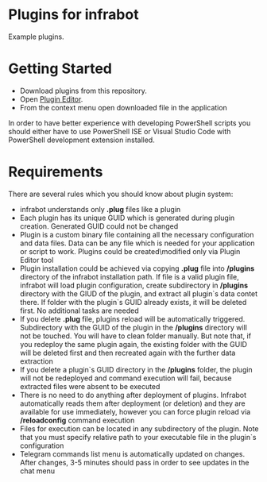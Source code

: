 # Plugins for infrabot
Example plugins. 

# Getting Started
- Download plugins from this repository.
- Open [Plugin Editor](https://github.com/infrabot-io/infrabot/releases).
- From the context menu open downloaded file in the application

In order to have better experience with developing PowerShell scripts you should either have to use PowerShell ISE or Visual Studio Code with PowerShell development extension installed. 

# Requirements
There are several rules which you should know about plugin system:

* infrabot understands only __.plug__ files like a plugin
* Each plugin has its unique GUID which is generated during plugin creation. Generated GUID could not be changed
* Plugin is a custom binary file containing all the necessary configuration and data files. Data can be any file which is needed for your application or script to work. Plugins could be created\modified only via Plugin Editor tool
* Plugin installation could be achieved via copying __.plug__ file into __/plugins__ directory of the infrabot installation path. If file is a valid plugin file, infrabot will load plugin configuration, create subdirectory in __/plugins__ directory with the GIUD of the plugin, and extract all plugin\`s data contet there. If folder with the plugin\`s GUID already exists, it will be deleted first. No additional tasks are needed
* If you delete __.plug__ file, plugins reload will be automatically triggered. Subdirectory with the GUID of the plugin in the __/plugins__ directory will not be touched. You will have to clean folder manually. But note that, if you redeploy the same plugin again, the existing folder with the GUID will be deleted first and then recreated again with the further data extraction
* If you delete a plugin`s GUID directory in the __/plugins__ folder, the plugin will not be redeployed and command execution will fail, because extracted files were absent to be executed
* There is no need to do anything after deployment of plugins. Infrabot automatically reads them after deployment (or deletion) and they are available for use immediately, however you can force plugin reload via __/reloadconfig__ command execution
* Files for execution can be located in any subdirectory of the plugin. Note that you must specify relative path to your executable file in the plugin`s configuration
* Telegram commands list menu is automatically updated on changes. After changes, 3-5 minutes should pass in order to see updates in the chat menu
